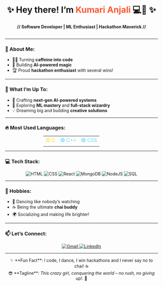 <div align="center">
  <h1>✨ Hey there! I’m <span style="color: #FF5733;">Kumari Anjali</span> 💻🤖 ✨</h1>
  <strong>// Software Developer | ML Enthusiast | Hackathon Maverick //</strong>
  <br><br>
</div>

---

### 🌟 About Me:

- 👩‍💻 Turning **caffeine into code**  
- 🤖 Building **AI-powered magic**  
- 🏆 Proud **hackathon enthusiast** with several wins!  

---

### 🎯 What I’m Up To:

- 🔭 Crafting **next-gen AI-powered systems**  
- 🌱 Exploring **ML mastery** and **full-stack wizardry**  
- 💡 Dreaming big and building **creative solutions**  

---

### 🔥 Most Used Languages:

<div align="center">
  <table style="width: 50%; margin: auto; border: none;">
    <tr>
      <td align="left"><span style="color: #FFD700;">🟡 C</span></td>
      <td align="left"><span style="color: #61DAFB;">🟢 C++</span></td>
      <td align="left"><span style="color: #61DAFB;">🟢 CSS</span></td>
    </tr>
   
  </table>
 
</div>

---

### 💻 Tech Stack:

<div align="center">
  <img src="https://img.shields.io/badge/HTML5-E34F26?style=for-the-badge&logo=html5&logoColor=white" alt="HTML">
  <img src="https://img.shields.io/badge/CSS3-1572B6?style=for-the-badge&logo=css3&logoColor=white" alt="CSS">
  <img src="https://img.shields.io/badge/React-61DAFB?style=for-the-badge&logo=react&logoColor=black" alt="React">
  <img src="https://img.shields.io/badge/MongoDB-4EA94B?style=for-the-badge&logo=mongodb&logoColor=white" alt="MongoDB">
  <img src="https://img.shields.io/badge/Node.js-339933?style=for-the-badge&logo=nodedotjs&logoColor=white" alt="NodeJS">
  <img src="https://img.shields.io/badge/SQL-4479A1?style=for-the-badge&logo=postgresql&logoColor=white" alt="SQL">
</div>

---

### 🌸 Hobbies:

- 💃 Dancing like nobody’s watching  
- ☕ Being the ultimate **chai buddy**  
- 🌍 Socializing and making life brighter!  

---

### 📫 Let’s Connect:

<div align="center">
  <a href="mailto:anjalikavita1377@gmail.com">
    <img src="https://img.shields.io/badge/Gmail-D14836?style=for-the-badge&logo=gmail&logoColor=white" alt="Gmail">
  </a>
  <a href="https://www.linkedin.com/in/kumari-anjali-1b062a232">
    <img src="https://img.shields.io/badge/LinkedIn-0A66C2?style=for-the-badge&logo=linkedin&logoColor=white" alt="LinkedIn">
  </a>
  
</div>

---

<div align="center">
  ✨ **Fun Fact**: I code, I dance, I win hackathons and I never say no to chai! ☕  
  <br>
  😎 **Tagline**: <em>This crazy girl, conquering the world – no rush, no giving up!.</em> 🚀
</div>

